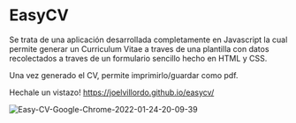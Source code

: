 # EasyCV
Se trata de una aplicación desarrollada completamente en Javascript la cual permite generar un Curriculum Vitae a traves de una plantilla con datos recolectados a traves de un formulario sencillo hecho en HTML y CSS.

Una vez generado el CV, permite imprimirlo/guardar como pdf.

Hechale un vistazo! https://joelvillordo.github.io/easycv/

![Easy-CV-Google-Chrome-2022-01-24-20-09-39](https://user-images.githubusercontent.com/78237864/150880906-cef04b4f-1a40-442a-8343-de1d4848bdea.gif)
